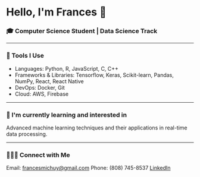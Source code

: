 # Hello, I'm Frances 👋

### 🎓 Computer Science Student | Data Science Track
---
### 🔭 Tools I Use

- Languages: Python, R, JavaScript, C, C++
- Frameworks & Libraries: Tensorflow, Keras, Scikit-learn, Pandas, NumPy, React, React Native
- DevOps: Docker, Git
- Cloud: AWS, Firebase

---
### 🌱 I'm currently learning and interested in

Advanced machine learning techniques and their applications in real-time data processing.

---

### 👩🏻‍💻 Connect with Me

Email: francesmichuy@gmail.com
Phone: (808) 745-8537
[LinkedIn](https://www.linkedin.com/in/frances-michelle-uy/)
